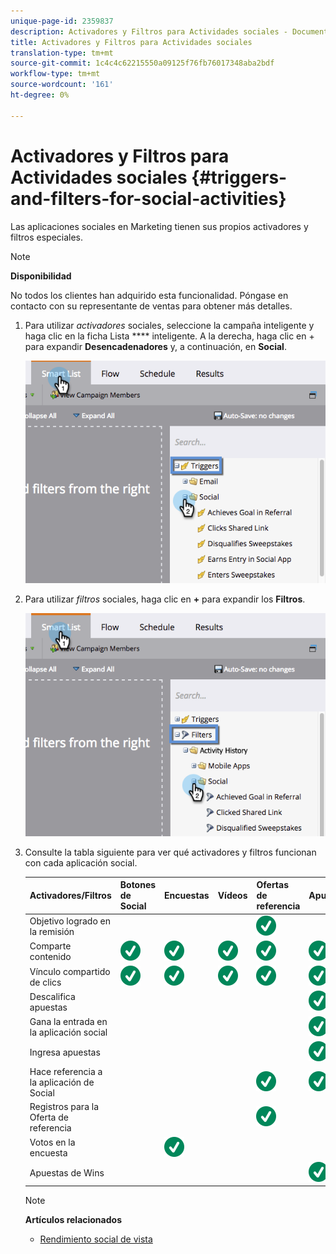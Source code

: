 ```yaml
---
unique-page-id: 2359837
description: Activadores y Filtros para Actividades sociales - Documentos de marketing - Documentación del producto
title: Activadores y Filtros para Actividades sociales
translation-type: tm+mt
source-git-commit: 1c4c4c62215550a09125f76fb76017348aba2bdf
workflow-type: tm+mt
source-wordcount: '161'
ht-degree: 0%

---
```



# Activadores y Filtros para Actividades sociales {#triggers-and-filters-for-social-activities}

Las aplicaciones sociales en Marketing tienen sus propios activadores y filtros especiales.

>[!NOTE]
>
>**Disponibilidad**
>
>No todos los clientes han adquirido esta funcionalidad. Póngase en contacto con su representante de ventas para obtener más detalles.

1. Para utilizar *activadores* sociales, seleccione la campaña inteligente y haga clic en la ficha Lista **** inteligente. A la derecha, haga clic en + para expandir **Desencadenadores** y, a continuación, en **Social**.

   ![](assets/image2015-4-23-11-22-39.png)

1. Para utilizar *filtros* sociales, haga clic en **+** para expandir los **Filtros**.

   ![](assets/two-282-29.png)

1. Consulte la tabla siguiente para ver qué activadores y filtros funcionan con cada aplicación social.

   | Activadores/Filtros | Botones de Social | Encuestas | Vídeos | Ofertas de referencia | Apuestas |
   |---|---|---|---|---|---|
   | Objetivo logrado en la remisión |  |  |  | ![(visto)](assets/check.svg) |  |
   | Comparte contenido | ![(visto)](assets/check.svg) | ![(visto)](assets/check.svg) | ![(visto)](assets/check.svg) | ![(visto)](assets/check.svg) | ![(visto)](assets/check.svg) |
   | Vínculo compartido de clics | ![(visto)](assets/check.svg) | ![(visto)](assets/check.svg) | ![(visto)](assets/check.svg) | ![(visto)](assets/check.svg) | ![(visto)](assets/check.svg) |
   | Descalifica apuestas |  |  |  |  | ![(visto)](assets/check.svg) |
   | Gana la entrada en la aplicación social |  |  |  |  | ![(visto)](assets/check.svg) |
   | Ingresa apuestas |  |  |  |  | ![(visto)](assets/check.svg) |
   | Hace referencia a la aplicación de Social |  |  |  | ![(visto)](assets/check.svg) | ![(visto)](assets/check.svg) |
   | Registros para la Oferta de referencia |  |  |  | ![(visto)](assets/check.svg) |  |
   | Votos en la encuesta |  | ![(visto)](assets/check.svg) |  |  |  |
   | Apuestas de Wins |  |  |  |  | ![(visto)](assets/check.svg) |

   >[!NOTE]
   >
   >**Artículos relacionados**
   >
   >* [Rendimiento social de vista](view-social-performance.md)

